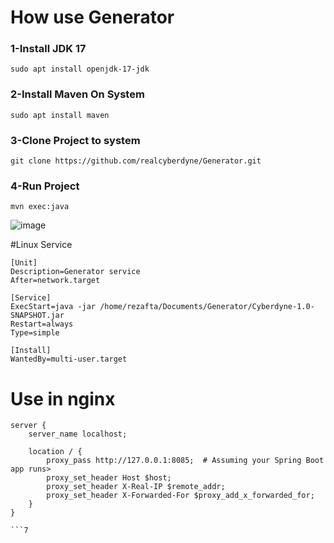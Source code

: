 # How use Generator

### 1-Install JDK 17
```
sudo apt install openjdk-17-jdk
```

### 2-Install Maven On System
```
sudo apt install maven
```

### 3-Clone Project to system
```
git clone https://github.com/realcyberdyne/Generator.git
```

### 4-Run Project
```
mvn exec:java
```
![image](https://github.com/user-attachments/assets/f2897d20-761d-4ab3-b3d7-dda37f770f7a)





#Linux Service
```
[Unit]
Description=Generator service
After=network.target

[Service]
ExecStart=java -jar /home/rezafta/Documents/Generator/Cyberdyne-1.0-SNAPSHOT.jar
Restart=always
Type=simple

[Install]
WantedBy=multi-user.target
```






# Use in nginx
```
server {
    server_name localhost;

    location / {
        proxy_pass http://127.0.0.1:8085;  # Assuming your Spring Boot app runs>
        proxy_set_header Host $host;
        proxy_set_header X-Real-IP $remote_addr;
        proxy_set_header X-Forwarded-For $proxy_add_x_forwarded_for;
    }
}

```7
